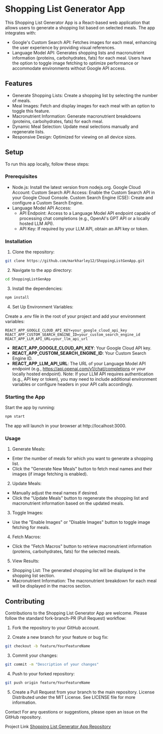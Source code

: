 # Shopping List Generator App
This Shopping List Generator App is a React-based web application that allows users to generate a shopping list based on selected meals. The app integrates with:

- Google's Custom Search API: Fetches images for each meal, enhancing the user experience by providing visual references.
- Language Model API: Generates shopping lists and macronutrient information (proteins, carbohydrates, fats) for each meal.
Users have the option to toggle image fetching to optimize performance or accommodate environments without Google API access.

## Features
- Generate Shopping Lists: Create a shopping list by selecting the number of meals.
- Meal Images: Fetch and display images for each meal with an option to toggle this feature.
- Macronutrient Information: Generate macronutrient breakdowns (proteins, carbohydrates, fats) for each meal.
- Dynamic Meal Selection: Update meal selections manually and regenerate lists.
- Responsive Design: Optimized for viewing on all device sizes.
## Setup
To run this app locally, follow these steps:

### Prerequisites
- Node.js: Install the latest version from nodejs.org.
Google Cloud Account:
Custom Search API Access: Enable the Custom Search API in your Google Cloud Console.
Custom Search Engine (CSE): Create and configure a Custom Search Engine.
- Language Model API Access:
    - API Endpoint: Access to a Language Model API endpoint capable of processing chat completions (e.g., OpenAI's GPT API or a locally hosted LLM API).
    - API Key: If required by your LLM API, obtain an API key or token.
### Installation
1. Clone the repository:

```bash
git clone https://github.com/markharley12/ShoppingListGenApp.git
```
2. Navigate to the app directory:

```bash
cd ShoppingListGenApp
```
3. Install the dependencies:

```bash
npm install
```
4. Set Up Environment Variables:

Create a .env file in the root of your project and add your environment variables:

```plaintext
REACT_APP_GOOGLE_CLOUD_API_KEY=your_google_cloud_api_key
REACT_APP_CUSTOM_SEARCH_ENGINE_ID=your_custom_search_engine_id
REACT_APP_LLM_API_URL=your_llm_api_url
```
- **REACT_APP_GOOGLE_CLOUD_API_KEY**: Your Google Cloud API key.
- **REACT_APP_CUSTOM_SEARCH_ENGINE_ID**: Your Custom Search Engine ID.
- **REACT_APP_LLM_API_URL**: The URL of your Language Model API endpoint (e.g., https://api.openai.com/v1/chat/completions or your locally hosted endpoint).
Note: If your LLM API requires authentication (e.g., API key or token), you may need to include additional environment variables or configure headers in your API calls accordingly.

### Starting the App
Start the app by running:

```bash
npm start
```
The app will launch in your browser at http://localhost:3000.

### Usage
1. Generate Meals:

- Enter the number of meals for which you want to generate a shopping list.
- Click the "Generate New Meals" button to fetch meal names and their images (if image fetching is enabled).
2. Update Meals:

- Manually adjust the meal names if desired.
- Click the "Update Meals" button to regenerate the shopping list and macronutrient information based on the updated meals.
3. Toggle Images:

- Use the "Enable Images" or "Disable Images" button to toggle image fetching for meals.
4. Fetch Macros:

- Click the "Fetch Macros" button to retrieve macronutrient information (proteins, carbohydrates, fats) for the selected meals.
5. View Results:

- Shopping List: The generated shopping list will be displayed in the shopping list section.
- Macronutrient Information: The macronutrient breakdown for each meal will be displayed in the macros section.
## Contributing
Contributions to the Shopping List Generator App are welcome. Please follow the standard fork-branch-PR (Pull Request) workflow:

1. Fork the repository to your GitHub account.

2. Create a new branch for your feature or bug fix:

```bash
git checkout -b feature/YourFeatureName
```
3. Commit your changes:

```bash
git commit -m "Description of your changes"
```
4. Push to your forked repository:

```bash
git push origin feature/YourFeatureName
```
5. Create a Pull Request from your branch to the main repository.
License
Distributed under the MIT License. See LICENSE file for more information.

Contact
For any questions or suggestions, please open an issue on the GitHub repository.

Project Link
[Shopping List Generator App Repository](https://github.com/markharley12/ShoppingListGenApp)